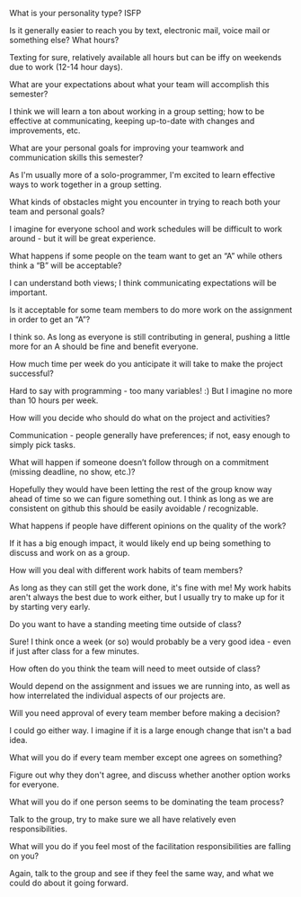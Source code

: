 What is your personality type?
ISFP

Is it generally easier to reach you by text, electronic mail, voice mail or something else?  What hours?

Texting for sure, relatively available all hours but can be iffy on weekends due to work (12-14 hour days).

What are your expectations about what your team will accomplish this semester?

I think we will learn a ton about working in a group setting; how to be effective at communicating, keeping up-to-date with changes and improvements, etc.

What are your personal goals for improving your teamwork and communication skills this semester?

As I'm usually more of a solo-programmer, I'm excited to learn effective ways to work together in a group setting.

What kinds of obstacles might you encounter in trying to reach both your team and personal goals?

I imagine for everyone school and work schedules will be difficult to work around - but it will be great experience. 

What happens if some people on the team want to get an “A” while others think a “B” will be acceptable?

I can understand both views; I think communicating expectations will be important.

Is it acceptable for some team members to do more work on the assignment in order to get an “A”?

I think so. As long as everyone is still contributing in general, pushing a little more for an A should be fine and benefit everyone.

How much time per week do you anticipate it will take to make the project successful?

Hard to say with programming - too many variables! :) But I imagine no more than 10 hours per week.

How will you decide who should do what on the project and activities?

Communication - people generally have preferences; if not, easy enough to simply pick tasks.

What will happen if someone doesn’t follow through on a commitment (missing deadline, no show, etc.)?

Hopefully they would have been letting the rest of the group know way ahead of time so we can figure something out. I think as long as we are consistent on github this should be easily avoidable / recognizable.

What happens if people have different opinions on the quality of the work?

If it has a big enough impact, it would likely end up being something to discuss and work on as a group.

How will you deal with different work habits of team members?

As long as they can still get the work done, it's fine with me! My work habits aren't always the best due to work either, but I usually try to make up for it by starting very early.

Do you want to have a standing meeting time outside of class?

Sure! I think once a week (or so) would probably be a very good idea - even if just after class for a few minutes.

How often do you think the team will need to meet outside of class?

Would depend on the assignment and issues we are running into, as well as how interrelated the individual aspects of our projects are.

Will you need approval of every team member before making a decision?

I could go either way. I imagine if it is a large enough change that isn't a bad idea.

What will you do if every team member except one agrees on something?

Figure out why they don't agree, and discuss whether another option works for everyone.

What will you do if one person seems to be dominating the team process?

Talk to the group, try to make sure we all have relatively even responsibilities.

What will you do if you feel most of the facilitation responsibilities are falling on you?

Again, talk to the group and see if they feel the same way, and what we could do about it going forward.
